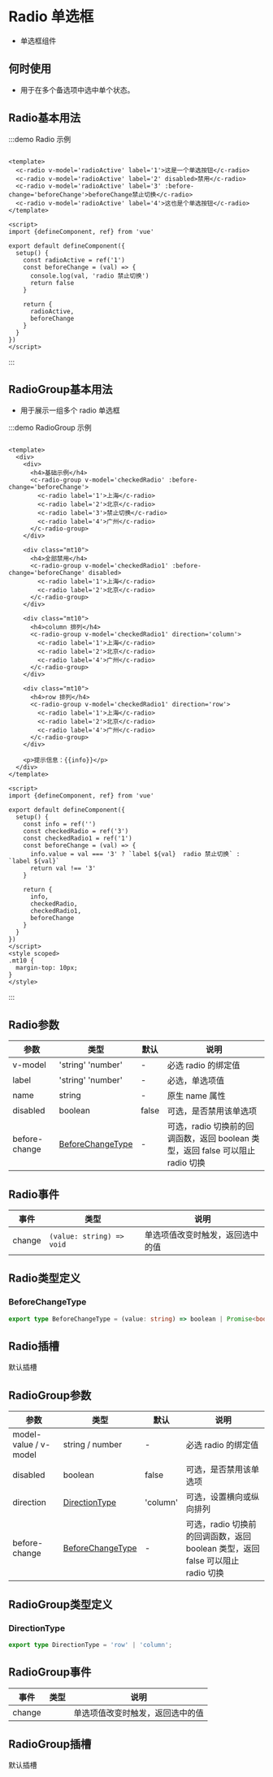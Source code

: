 # Radio 单选框

+ 单选框组件

## 何时使用

+ 用于在多个备选项中选中单个状态。

## Radio基本用法

:::demo Radio 示例

```vue

<template>
  <c-radio v-model='radioActive' label='1'>这是一个单选按钮</c-radio>
  <c-radio v-model='radioActive' label='2' disabled>禁用</c-radio>
  <c-radio v-model='radioActive' label='3' :before-change='beforeChange'>beforeChange禁止切换</c-radio>
  <c-radio v-model='radioActive' label='4'>这也是个单选按钮</c-radio>
</template>

<script>
import {defineComponent, ref} from 'vue'

export default defineComponent({
  setup() {
    const radioActive = ref('1')
    const beforeChange = (val) => {
      console.log(val, 'radio 禁止切换')
      return false
    }

    return {
      radioActive,
      beforeChange
    }
  }
})
</script>
```

:::

## RadioGroup基本用法

+ 用于展示一组多个 radio 单选框

:::demo RadioGroup 示例

```vue

<template>
  <div>
    <div>
      <h4>基础示例</h4>
      <c-radio-group v-model='checkedRadio' :before-change='beforeChange'>
        <c-radio label='1'>上海</c-radio>
        <c-radio label='2'>北京</c-radio>
        <c-radio label='3'>禁止切换</c-radio>
        <c-radio label='4'>广州</c-radio>
      </c-radio-group>
    </div>

    <div class="mt10">
      <h4>全部禁用</h4>
      <c-radio-group v-model='checkedRadio1' :before-change='beforeChange' disabled>
        <c-radio label='1'>上海</c-radio>
        <c-radio label='2'>北京</c-radio>
      </c-radio-group>
    </div>

    <div class="mt10">
      <h4>column 排列</h4>
      <c-radio-group v-model='checkedRadio1' direction='column'>
        <c-radio label='1'>上海</c-radio>
        <c-radio label='2'>北京</c-radio>
        <c-radio label='4'>广州</c-radio>
      </c-radio-group>
    </div>

    <div class="mt10">
      <h4>row 排列</h4>
      <c-radio-group v-model='checkedRadio1' direction='row'>
        <c-radio label='1'>上海</c-radio>
        <c-radio label='2'>北京</c-radio>
        <c-radio label='4'>广州</c-radio>
      </c-radio-group>
    </div>

    <p>提示信息：{{info}}</p>
  </div>
</template>

<script>
import {defineComponent, ref} from 'vue'

export default defineComponent({
  setup() {
    const info = ref('')
    const checkedRadio = ref('3')
    const checkedRadio1 = ref('1')
    const beforeChange = (val) => {
      info.value = val === '3' ? `label ${val}  radio 禁止切换` : `label ${val}`
      return val !== '3'
    }

    return {
      info,
      checkedRadio,
      checkedRadio1,
      beforeChange
    }
  }
})
</script>
<style scoped>
.mt10 {
  margin-top: 10px;
}
</style>
```

:::

## Radio参数

|           参数           | 类型                                    |   默认   |                           说明    | 
|----------------------|---------------------------------------|------|-------------------------------------------------------|
| v-model  | \'string' \'number'                   |   -    |                      必选 radio 的绑定值                      |
|         label          | \'string' \'number'                       |   -    |                         必选，单选项值                         |
|          name          | string                                |   -    |                       原生 name 属性                        |
|        disabled        | boolean                               | false  |                       可选，是否禁用该单选项                       |
|      before-change      | [BeforeChangeType](#beforechangetype) |   -    | 可选，radio 切换前的回调函数，返回 boolean 类型，返回 false 可以阻止 radio 切换  |

## Radio事件

| 事件 | 类型 | 说明 |
|-------|--|-----------------|
| change | `(value: string) => void` | 单选项值改变时触发，返回选中的值 |

## Radio类型定义

### BeforeChangeType

```ts
export type BeforeChangeType = (value: string) => boolean | Promise<boolean>;
```

## Radio插槽

默认插槽

## RadioGroup参数

| 参数 | 类型                                    | 默认  | 说明 |
| ---- |---------------------------------------|-----| ---- |
| model-value / v-model | string / number                       |   -  | 必选 radio 的绑定值 |
| disabled| boolean                               |   false  | 可选，是否禁用该单选项 |
| direction | [DirectionType](#directionType)       | 'column' | 可选，设置横向或纵向排列 |
| before-change | [BeforeChangeType](#beforeChangeType) | -   | 可选，radio 切换前的回调函数，返回 boolean 类型，返回 false 可以阻止 radio 切换 |

## RadioGroup类型定义

### DirectionType

```ts
export type DirectionType = 'row' | 'column';
```

## RadioGroup事件

| 事件 | 类型 | 说明 |
| ---- | ---- | ---- |
| change |      | 单选项值改变时触发，返回选中的值 |

## RadioGroup插槽

默认插槽
